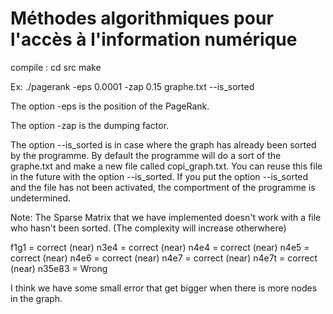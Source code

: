 # Méthodes algorithmiques pour l'accès à l'information numérique

compile :
cd src
make

Ex: ./pagerank -eps 0.0001 -zap 0.15 graphe.txt --is_sorted


The option -eps is the position of the PageRank.

The option -zap is the dumping factor.

The option --is_sorted is in case where the graph has already been sorted by the programme.
By default the programme will do a sort of the graphe.txt and make a new file called copi_graph.txt.
You can reuse this file in the future with the option --is_sorted.
If you put the option --is_sorted and the file has not been activated, the comportment of the programme is undetermined.


Note: 
The Sparse Matrix that we have implemented doesn't work with a file who hasn't been sorted. (The complexity will increase otherwhere)



f1g1 = correct (near)
n3e4 = correct (near)
n4e4 = correct (near)
n4e5 = correct (near)
n4e6 = correct (near)
n4e7 = correct (near)
n4e7t = correct (near)
n35e83 = Wrong

I think we have some small error that get bigger when there is more nodes in the graph.
